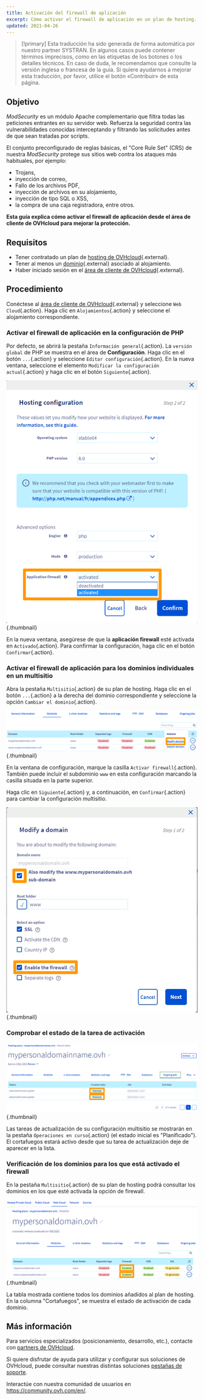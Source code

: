 ```yaml
---
title: Activación del firewall de aplicación
excerpt: Cómo activar el firewall de aplicación en un plan de hosting.
updated: 2021-04-26
---
```


> [!primary]
> Esta traducción ha sido generada de forma automática por nuestro partner SYSTRAN. En algunos casos puede contener términos imprecisos, como en las etiquetas de los botones o los detalles técnicos. En caso de duda, le recomendamos que consulte la versión inglesa o francesa de la guía. Si quiere ayudarnos a mejorar esta traducción, por favor, utilice el botón «Contribuir» de esta página.
>

## Objetivo

*ModSecurity* es un módulo Apache complementario que filtra todas las peticiones entrantes en su servidor web. Refuerza la seguridad contra las vulnerabilidades conocidas interceptando y filtrando las solicitudes antes de que sean tratadas por scripts.

El conjunto preconfigurado de reglas básicas, el "Core Rule Set" (CRS) de nuestra *ModSecurity* protege sus sitios web contra los ataques más habituales, por ejemplo:

- Trojans,
- inyección de correo,
- Fallo de los archivos PDF,
- inyección de archivos en su alojamiento,
- inyección de tipo SQL o XSS,
- la compra de una caja registradora, entre otros.

**Esta guía explica cómo activar el firewall de aplicación desde el área de cliente de OVHcloud para mejorar la protección.**

## Requisitos

- Tener contratado un plan de [hosting de OVHcloud](https://www.ovhcloud.com/es-es/web-hosting/){.external}.
- Tener al menos un [dominio](https://www.ovhcloud.com/es-es/domains/){.external} asociado al alojamiento.
- Haber iniciado sesión en el [área de cliente de OVHcloud](/links/manager){.external}.

## Procedimiento

Conéctese al [área de cliente de OVHcloud](/links/manager){.external} y seleccione `Web Cloud`{.action}. Haga clic en `Alojamientos`{.action} y seleccione el alojamiento correspondiente.

### Activar el firewall de aplicación en la configuración de PHP

Por defecto, se abrirá la pestaña `Información general`{.action}. La `versión global` de PHP se muestra en el área de **Configuración**. Haga clic en el botón `...`{.action} y seleccione `Editar configuración`{.action}. En la nueva ventana, seleccione el elemento `Modificar la configuración actual`{.action} y haga clic en el botón `Siguiente`{.action}.

![managephpconfig](images/application-firewall-step-2.png){.thumbnail}

En la nueva ventana, asegúrese de que la **aplicación firewall** esté activada en `Activado`{.action}. Para confirmar la configuración, haga clic en el botón `Confirmar`{.action}.

### Activar el firewall de aplicación para los dominios individuales en un multisitio

Abra la pestaña `Multisitio`{.action} de su plan de hosting. Haga clic en el botón `...`{.action} a la derecha del dominio correspondiente y seleccione la opción `Cambiar el dominio`{.action}.

![managemultisite](images/modify-a-domain.png){.thumbnail}

En la ventana de configuración, marque la casilla `Activar firewall`{.action}. También puede incluir el subdominio `www` en esta configuración marcando la casilla situada en la parte superior.

Haga clic en `Siguiente`{.action} y, a continuación, en `Confirmar`{.action} para cambiar la configuración multisitio.

![modifydomain](images/modify-a-domain-enable-firewall-step-1.png){.thumbnail}

### Comprobar el estado de la tarea de activación

![gestión en curso](images/firewall-planned.png){.thumbnail}

Las tareas de actualización de su configuración multisitio se mostrarán en la pestaña `Operaciones en curso`{.action} (el estado inicial es "Planificado"). El cortafuegos estará activo desde que su tarea de actualización deje de aparecer en la lista.

### Verificación de los dominios para los que está activado el firewall

En la pestaña `Multisitio`{.action} de su plan de hosting podrá consultar los dominios en los que esté activada la opción de firewall.

![gerageenabled](images/firewall-enabled.png){.thumbnail}

La tabla mostrada contiene todos los dominios añadidos al plan de hosting. En la columna "Cortafuegos", se muestra el estado de activación de cada dominio.

## Más información

Para servicios especializados (posicionamiento, desarrollo, etc.), contacte con [partners de OVHcloud](https://partner.ovhcloud.com/es-es/directory/).

Si quiere disfrutar de ayuda para utilizar y configurar sus soluciones de OVHcloud, puede consultar nuestras distintas soluciones [pestañas de soporte](/links/support).

Interactúe con nuestra comunidad de usuarios en <https://community.ovh.com/en/>.